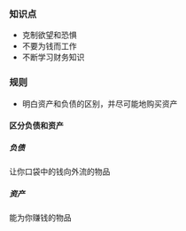 ### 知识点

- 克制欲望和恐惧
- 不要为钱而工作
- 不断学习财务知识

### 规则

- 明白资产和负债的区别，并尽可能地购买资产



#### 区分负债和资产

##### 负债

让你口袋中的钱向外流的物品

##### 资产

能为你赚钱的物品